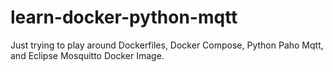 # learn-docker-python-mqtt
Just trying to play around Dockerfiles, Docker Compose, Python Paho Mqtt, and Eclipse Mosquitto Docker Image.
